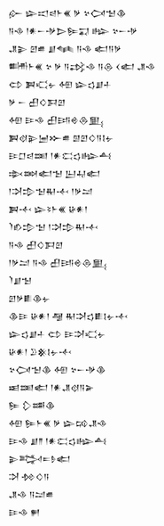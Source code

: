 <div class='block'>
<div class='line'>𒅎 𒇽𒀊𒁀𒈨𒌍 𒃻 𒆳𒉏𒈠𒆠</div>
<div class='line'>𒀀𒈾 𒁹𒀭𒀸𒋩𒆕𒌉𒍑 𒈗 𒆳𒀸𒋩</div>
<div class='line'>𒂗𒉌 𒇻𒌑 𒋗𒈝 𒀀𒈾 𒅗𒀀𒃻</div>
<div class='line'>𒌦𒈨𒌍 𒆳 𒃻 𒀀𒃶𒈾 𒀀𒁲 𒌋𒅗 𒂗𒈾</div>
<div class='line'>𒌌 𒀉𒄣𒉡 𒅇 𒇽𒌓𒋗𒈦</div>
<div class='line'>𒃻 𒀸 𒌷𒄭𒁕𒇻</div>
<div class='line'>𒅇 𒄿𒈾 𒌷𒅀𒄴𒁲𒅅</div>
<div class='line'>𒀉𒋼𒉌𒅁𒁍𒌑 𒇇𒇻𒄭𒀀𒋙𒉡</div>
<div class='line'>𒄿𒆸𒁀𒌅 𒁹𒀭𒀫𒌓𒈗𒋀</div>
<div class='line'>𒇸𒇷𒅗𒈠 𒌨𒄷𒅗</div>
<div class='line'>𒁹𒋫𒄠𒈠𒊑𒋾 𒁹𒃻𒁺</div>
<div class='line'>𒀉𒋾 𒇽𒂟𒈨𒌍 𒄩𒀭𒁹</div>
<div class='line'>𒇺𒁓𒄠𒈠 𒁹𒋫𒄠𒊑𒋾</div>
<div class='line'>𒀀𒈾 𒌷𒄭𒁕𒇻</div>
<div class='line'>𒁹𒃻𒁺 𒀀𒈾 𒌷𒅀𒄴𒁲𒅅</div>
<div class='line'>𒇺𒋗𒈠</div>
<div class='line'>𒇻𒃻𒀾𒆠𒉡</div>
<div class='line'>𒆠𒄿 𒄩𒀭𒁹 𒆷 𒊑𒋫𒌓𒀾𒋙𒉡𒋾</div>
<div class='line'>𒇽𒌓𒋗𒈦 𒌌 𒄿𒋫𒄣𒉡</div>
<div class='line'>𒄩𒀭𒁹 𒊒𒆜𒋙𒉡𒋾</div>
<div class='line'>𒆳𒉏𒈠𒆠 𒅇 𒆳𒀸𒋩𒆠</div>
<div class='line'>𒀜𒌅𒅗 𒁹𒀭𒂗𒋼𒀀𒅕</div>
<div class='line'>𒌉 𒁷𒌁𒆠</div>
<div class='line'>𒅇 𒌉𒈨𒌍 𒃻 𒇽𒄘𒂗𒈾</div>
<div class='line'>𒄿𒈾 𒋗𒈫 𒁹𒀭𒀫𒌓𒈗𒋀</div>
<div class='line'>𒉌𒅋𒋰𒊩𒅗</div>
<div class='line'>𒋫 𒁵𒄭𒀀</div>
<div class='line'>𒂗𒈾 𒀀𒁺𒌑</div>
<div class='line'>𒄿𒈾 𒂍</div>
</div>